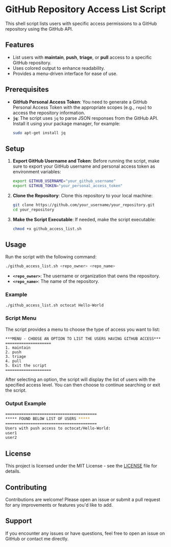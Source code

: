 # GitHub Repository Access List Script

This shell script lists users with specific access permissions to a GitHub repository using the GitHub API.

## Features

- List users with **maintain**, **push**, **triage**, or **pull** access to a specific GitHub repository.
- Uses colored output to enhance readability.
- Provides a menu-driven interface for ease of use.

## Prerequisites

- **GitHub Personal Access Token**: You need to generate a GitHub Personal Access Token with the appropriate scopes (e.g., `repo`) to access the repository information.
- **`jq`**: The script uses `jq` to parse JSON responses from the GitHub API. Install it using your package manager, for example:
  ```bash
  sudo apt-get install jq
  ```

## Setup

1. **Export GitHub Username and Token**:
   Before running the script, make sure to export your GitHub username and personal access token as environment variables:
   ```bash
   export GITHUB_USERNAME="your_github_username"
   export GITHUB_TOKEN="your_personal_access_token"
   ```

2. **Clone the Repository**:
   Clone this repository to your local machine:
   ```bash
   git clone https://github.com/your_username/your_repository.git
   cd your_repository
   ```

3. **Make the Script Executable**:
   If needed, make the script executable:
   ```bash
   chmod +x github_access_list.sh
   ```

## Usage

Run the script with the following command:

```bash
./github_access_list.sh <repo_owner> <repo_name>
```

- **`<repo_owner>`**: The username or organization that owns the repository.
- **`<repo_name>`**: The name of the repository.

### Example

```bash
./github_access_list.sh octocat Hello-World
```

### Script Menu

The script provides a menu to choose the type of access you want to list:

```
***MENU - CHOOSE AN OPTION TO LIST THE USERS HAVING GITHUB ACCESS***
====================
1. maintain
2. push
3. triage
4. pull
5. Exit the script
====================
```

After selecting an option, the script will display the list of users with the specified access level. You can then choose to continue searching or exit the script.

### Output Example

```bash
========================================
***** FOUND BELOW LIST OF USERS *****
========================================
Users with push access to octocat/Hello-World:
user1
user2
```

## License

This project is licensed under the MIT License - see the [LICENSE](LICENSE) file for details.

## Contributing

Contributions are welcome! Please open an issue or submit a pull request for any improvements or features you'd like to add.

## Support

If you encounter any issues or have questions, feel free to open an issue on GitHub or contact me directly.
